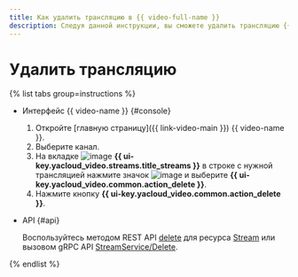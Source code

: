 ```yaml
---
title: Как удалить трансляцию в {{ video-full-name }}
description: Следуя данной инструкции, вы сможете удалить трансляцию {{ video-full-name }}.
---
```


# Удалить трансляцию

{% list tabs group=instructions %}

- Интерфейс {{ video-name }} {#console}

  1. Откройте [главную страницу]({{ link-video-main }}) {{ video-name }}.
  1. Выберите канал.
  1. На вкладке ![image](../../../_assets/console-icons/antenna-signal.svg) **{{ ui-key.yacloud_video.streams.title_streams }}** в строке с нужной трансляцией нажмите значок ![image](../../../_assets/console-icons/ellipsis.svg) и выберите **{{ ui-key.yacloud_video.common.action_delete }}**.
  1. Нажмите кнопку **{{ ui-key.yacloud_video.common.action_delete }}**.

- API {#api}

  Воспользуйтесь методом REST API [delete](../../api-ref/Stream/delete.md) для ресурса [Stream](../../api-ref/Stream/index.md) или вызовом gRPC API [StreamService/Delete](../../api-ref/grpc/stream_service.md#Delete).

{% endlist %}